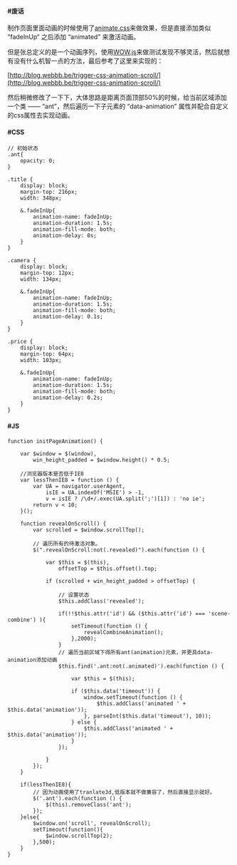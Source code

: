 


#### #废话

制作页面里面动画的时候使用了[animate.css](https://github.com/daneden/animate.css)来做效果，但是直接添加类似 ”fadeInUp“ 之后添加 “animated” 来激活动画。

但是张总定义的是一个动画序列，使用[WOW.js](https://github.com/matthieua/WOW)来做测试发现不够灵活，然后就想有没有什么机智一点的方法，最后参考了这里来实现的：

[http://blog.webbb.be/trigger-css-animation-scroll/](http://blog.webbb.be/trigger-css-animation-scroll/)

然后稍微修改了一下下，大体思路是距离页面顶部50%的时候，给当前区域添加一个类 —— “ant”，然后遍历一下子元素的 “data-animation” 属性并配合自定义的css属性去实现动画。

#### #CSS

```
// 初始状态
.ant{
    opacity: 0;
}

.title {
    display: block;
    margin-top: 216px;
    width: 348px;

    &.fadeInUp{
        animation-name: fadeInUp;
        animation-duration: 1.5s;
        animation-fill-mode: both;
        animation-delay: 0s;
    }
}

.camera {
    display: block;
    margin-top: 12px;
    width: 134px;

    &.fadeInUp{
        animation-name: fadeInUp;
        animation-duration: 1.5s;
        animation-fill-mode: both;
        animation-delay: 0.1s;
    }
}

.price {
    display: block;
    margin-top: 64px;
    width: 103px;

    &.fadeInUp{
        animation-name: fadeInUp;
        animation-duration: 1.5s;
        animation-fill-mode: both;
        animation-delay: 0.2s;
    }
}
```

#### #JS

```
function initPageAnimation() {

    var $window = $(window),
        win_height_padded = $window.height() * 0.5;

    //浏览器版本是否低于IE8
    var lessThenIE8 = function () {
        var UA = navigator.userAgent,
            isIE = UA.indexOf('MSIE') > -1,
            v = isIE ? /\d+/.exec(UA.split(';')[1]) : 'no ie';
        return v < 10;
    }();

    function revealOnScroll() {
        var scrolled = $window.scrollTop();

        // 遍历所有的待激活对象。
        $(".revealOnScroll:not(.revealed)").each(function () {

            var $this = $(this),
                offsetTop = $this.offset().top;

            if (scrolled + win_height_padded > offsetTop) {

                // 设置状态
                $this.addClass('revealed');

                if(!!$this.attr('id') && ($this.attr('id') === 'scene-combine') ){
                    setTimeout(function () {
                        revealCombineAnimation();
                    },2000);
                }
                // 遍历当前区域下得所有ant(animation)元素，并更具data-animation添加动画   
                $this.find('.ant:not(.animated)').each(function () {

                    var $this = $(this);

                    if ($this.data('timeout')) {
                        window.setTimeout(function () {
                            $this.addClass('animated ' + $this.data('animation'));
                        }, parseInt($this.data('timeout'), 10));
                    } else {
                        $this.addClass('animated ' + $this.data('animation'));
                    }
                });

            }
        });
    }

    if(lessThenIE8){
        // 因为动画使用了tranlate3d,低版本就不做兼容了，然后直接显示就好。
        $('.ant').each(function () {
            $(this).removeClass('ant');
        });
    }else{
        $window.on('scroll', revealOnScroll);
        setTimeout(function(){
            $window.scrollTop(2);
        },500);
    }
}
```